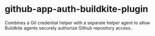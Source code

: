 # github-app-auth-buildkite-plugin
Combines a Git credential helper with a separate helper agent to allow Buildkite agents securely authorize Github repository access..
